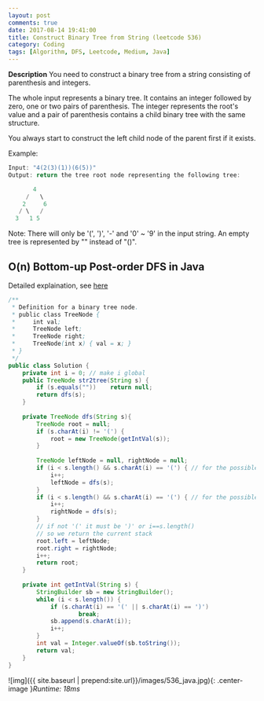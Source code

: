 ```yaml
---
layout: post
comments: true
date: 2017-08-14 19:41:00
title: Construct Binary Tree from String (leetcode 536)
category: Coding
tags: [Algorithm, DFS, Leetcode, Medium, Java]
---
```


**Description**
You need to construct a binary tree from a string consisting of parenthesis and integers.

The whole input represents a binary tree. It contains an integer followed by zero, one or two pairs of parenthesis. The integer represents the root's value and a pair of parenthesis contains a child binary tree with the same structure.

You always start to construct the left child node of the parent first if it exists.

Example:
```java
Input: "4(2(3)(1))(6(5))"
Output: return the tree root node representing the following tree:

       4
     /   \
    2     6
   / \   / 
  3   1 5   
```
Note:
There will only be '(', ')', '-' and '0' ~ '9' in the input string.
An empty tree is represented by "" instead of "()".

## O(n) Bottom-up Post-order DFS in Java
Detailed explaination, see [here](https://discuss.leetcode.com/topic/99505/java-recursive-beats-90-like-solving-post-order-dfs-problems-with-explanations)

```java
/**
 * Definition for a binary tree node.
 * public class TreeNode {
 *     int val;
 *     TreeNode left;
 *     TreeNode right;
 *     TreeNode(int x) { val = x; }
 * }
 */
public class Solution {
    private int i = 0; // make i global
    public TreeNode str2tree(String s) {
        if (s.equals(""))    return null;
        return dfs(s);
    }
    
    private TreeNode dfs(String s){
        TreeNode root = null;
        if (s.charAt(i) != '(') {
            root = new TreeNode(getIntVal(s));
        }
        
        TreeNode leftNode = null, rightNode = null;
        if (i < s.length() && s.charAt(i) == '(') { // for the possible leftNode, if '(' met.
            i++;
            leftNode = dfs(s);
        }
        if (i < s.length() && s.charAt(i) == '(') { // for the possible rightNode, if '(' met.
            i++;
            rightNode = dfs(s);
        }
        // if not '(' it must be ')' or i==s.length()
        // so we return the current stack
        root.left = leftNode;
        root.right = rightNode;
        i++;
        return root;
    }
    
    private int getIntVal(String s) {
        StringBuilder sb = new StringBuilder();
        while (i < s.length()) {
            if (s.charAt(i) == '(' || s.charAt(i) == ')')
                    break;
            sb.append(s.charAt(i));
            i++;
        }
        int val = Integer.valueOf(sb.toString());
        return val;
    }
}
```

![img]({{ site.baseurl | prepend:site.url}}/images/536_java.jpg){: .center-image }*Runtime: 18ms*

